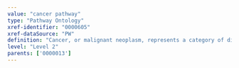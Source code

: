 ```yaml
---
value: "cancer pathway"
type: "Pathway Ontology"
xref-identifier: "0000605"
xref-dataSource: "PW"
definition: "Cancer, or malignant neoplasm, represents a category of diseases characterized by uncontrolled cell growth and avoidance of apoptosis, invasion and metastasis.  Deregulation of many pathways - signaling, regulatory, metabolic and combination of them, have been implicated in susceptibility to or development of these conditions. Generally, cancer is classified according to the tissue or organ affected."
level: "Level 2"
parents: ['0000013']
---
```

